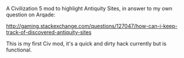 A Civilization 5 mod to highlight Antiquity Sites, in answer to my own question on Arqade: 

http://gaming.stackexchange.com/questions/127047/how-can-i-keep-track-of-discovered-antiquity-sites

This is my first Civ mod, it's a quick and dirty hack currently but is functional.
